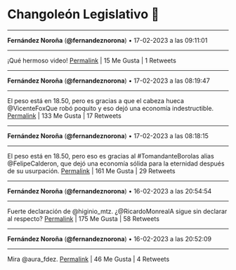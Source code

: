 # Changoleón Legislativo 🙈
*****
**Fernández Noroña** (**@fernandeznorona**) • 17-02-2023 a las 09:11:01
*****
¡Qué hermoso video!
[Permalink](https://twitter.com/fernandeznorona/status/1626630310120288257) | 15 Me Gusta | 1 Retweets
*****
**Fernández Noroña** (**@fernandeznorona**) • 17-02-2023 a las 08:19:47
*****
El peso está en 18.50, pero es gracias a que el cabeza hueca @VicenteFoxQue robó poquito y eso dejó una economía indestructible.
[Permalink](https://twitter.com/fernandeznorona/status/1626617415416315906) | 133 Me Gusta | 17 Retweets
*****
**Fernández Noroña** (**@fernandeznorona**) • 17-02-2023 a las 08:18:15
*****
El peso está en 18.50, pero eso es gracias al #TomandanteBorolas alias @FelipeCalderon, que dejó una economía sólida para la eternidad después de su usurpación.
[Permalink](https://twitter.com/fernandeznorona/status/1626617027254419456) | 161 Me Gusta | 29 Retweets
*****
**Fernández Noroña** (**@fernandeznorona**) • 16-02-2023 a las 20:54:54
*****
Fuerte declaración de @higinio_mtz. ¿@RicardoMonrealA sigue sin declarar al respecto?
[Permalink](https://twitter.com/fernandeznorona/status/1626445059859316738) | 175 Me Gusta | 58 Retweets
*****
**Fernández Noroña** (**@fernandeznorona**) • 16-02-2023 a las 20:52:09
*****
Mira @aura_fdez.
[Permalink](https://twitter.com/fernandeznorona/status/1626444365337083904) | 46 Me Gusta | 4 Retweets
